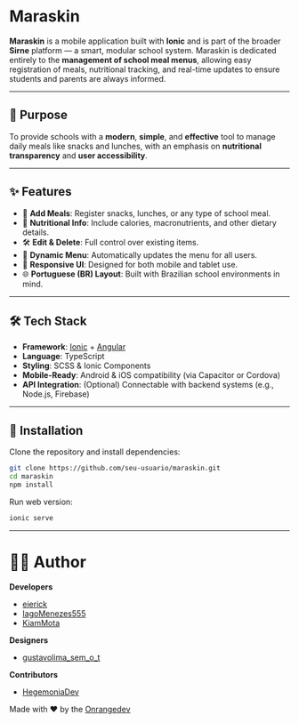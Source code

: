 # Maraskin

**Maraskin** is a mobile application built with **Ionic** and is part of the broader **Sirne** platform — a smart, modular school system. Maraskin is dedicated entirely to the **management of school meal menus**, allowing easy registration of meals, nutritional tracking, and real-time updates to ensure students and parents are always informed.

---

## 🚀 Purpose

To provide schools with a **modern**, **simple**, and **effective** tool to manage daily meals like snacks and lunches, with an emphasis on **nutritional transparency** and **user accessibility**.

---

## ✨ Features
- 🍔 **Add Meals**: Register snacks, lunches, or any type of school meal.
- 🧪 **Nutritional Info**: Include calories, macronutrients, and other dietary details.
- 🛠️ **Edit & Delete**: Full control over existing items.
- 📅 **Dynamic Menu**: Automatically updates the menu for all users.
- 📱 **Responsive UI**: Designed for both mobile and tablet use.
- 🌐 **Portuguese (BR) Layout**: Built with Brazilian school environments in mind.

---

## 🛠️ Tech Stack

- **Framework**: [Ionic](https://ionicframework.com/) + [Angular](https://angular.io/)
- **Language**: TypeScript
- **Styling**: SCSS & Ionic Components
- **Mobile-Ready**: Android & iOS compatibility (via Capacitor or Cordova)
- **API Integration**: (Optional) Connectable with backend systems (e.g., Node.js, Firebase)

---

## 🔧 Installation

Clone the repository and install dependencies:

```bash
git clone https://github.com/seu-usuario/maraskin.git
cd maraskin
npm install
```

Run web version:

```bash
ionic serve
```
---

# 🧑‍💻 Author

**Developers**
- [eierick](https://github.com/eierick)
- [IagoMenezes555](https://github.com/IagoMenezes555)
- [KiamMota](https://github.com/KiamMota)

**Designers**
- [gustavolima_sem_o_t](https://www.instagram.com/gustavolima_sem_o_t/)

**Contributors**
- [HegemoniaDev](https://github.com/HegemoniaDev)

Made with ❤️ by the [Onrangedev](https://github.com/onrangedev)

